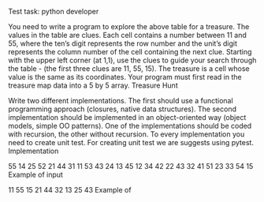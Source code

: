 Test task: python developer

You need to write a program to explore the above table for a treasure.
The values in the table are clues. Each cell contains a number between 11 and 55, where the ten’s
digit represents the row number and the unit’s digit represents the column number of the cell
containing the next clue. Starting with the upper left corner (at 1,1), use the clues to guide your
search through the table - (the first three clues are 11, 55, 15). The treasure is a cell whose value is
the same as its coordinates. Your program must first read in the treasure map data into a 5 by 5
array.
Treasure Hunt

Write two different implementations. The first should use a functional programming approach
(closures, native data structures). The second implementation should be implemented in an
object-oriented way (object models, simple OO patterns). One of the implementations should be
coded with recursion, the other without recursion. To every implementation you need to create unit
test. For creating unit test we are suggests using pytest.
Implementation

55 14 25 52 21
44 31 11 53 43
24 13 45 12 34
42 22 43 32 41
51 23 33 54 15
Example of input

11 55 15 21 44 32 13 25 43
Example of
